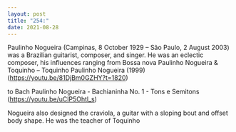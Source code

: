 ```yaml
---
layout: post
title: "254:"
date: 2021-08-28
---
```


Paulinho Nogueira (Campinas, 8 October 1929 – São Paulo, 2 August 2003) was a Brazilian guitarist, composer, and singer. He was an eclectic composer, his influences ranging from Bossa nova 
 Paulinho Nogueira & Toquinho ‎– Toquinho Paulinho Nogueira (1999)
(https://youtu.be/81DjBm0GZHY?t=1820) 


to Bach 
 Paulinho Nogueira - Bachianinha No. 1 - Tons e Semitons
(https://youtu.be/uClP5Ohtl_s) 


Nogueira also designed the craviola, a guitar with a sloping bout and offset body shape. He was the teacher of Toquinho
